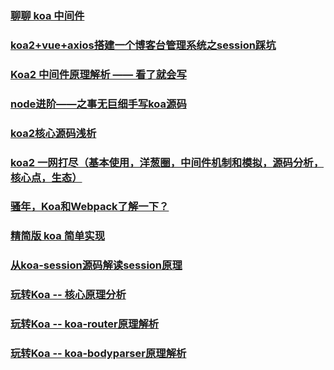 ### [聊聊 koa 中间件](https://juejin.im/post/5b5e780cf265da0f6b7713a8)
### [koa2+vue+axios搭建一个博客台管理系统之session踩坑](https://juejin.im/post/5b6f120ff265da283b563f5d)
### [Koa2 中间件原理解析 —— 看了就会写](https://juejin.im/post/5ba7868e6fb9a05cdf309292)
### [node进阶——之事无巨细手写koa源码](https://juejin.im/post/5ba48fc4e51d450e704277fa)
### [koa2核心源码浅析](https://juejin.im/post/5bbef6e9e51d450e482c2c90)
### [koa2 一网打尽（基本使用，洋葱圈，中间件机制和模拟，源码分析，核心点，生态）](https://github.com/HCThink/h-blog/blob/master/source/koa2/readme.md)
### [骚年，Koa和Webpack了解一下？](https://juejin.im/post/5c01f46c51882516d725ee51)
### [精简版 koa 简单实现](https://juejin.im/post/5c0b8a08f265da612c5db4ea)
### [从koa-session源码解读session原理](https://juejin.im/post/5c148fd551882530544f341f)
### [玩转Koa -- 核心原理分析](https://juejin.im/post/5c1631eff265da615f772b59)
### [玩转Koa -- koa-router原理解析](https://juejin.im/post/5c24c3b9e51d45538150f3ab#heading-10)
### [玩转Koa -- koa-bodyparser原理解析](https://juejin.im/post/5c3de636f265da6179750d2b)

